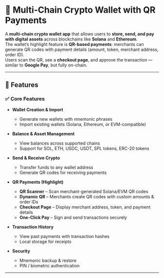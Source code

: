 # 🔐 Multi-Chain Crypto Wallet with QR Payments

A **multi-chain crypto wallet app** that allows users to **store, send, and pay with digital assets** across blockchains like **Solana** and **Ethereum**.  
The wallet’s highlight feature is **QR-based payments**: merchants can generate QR codes with payment details (amount, token, merchant address, order ID).  
Users scan the QR, see a **checkout page**, and approve the transaction — similar to **Google Pay**, but fully on-chain.  

---

## 📖 Features

### ✅ Core Features
- **Wallet Creation & Import**  
  - Generate new wallets with mnemonic phrases  
  - Import existing wallets (Solana, Ethereum, or EVM-compatible)  

- **Balance & Asset Management**  
  - View balances across supported chains  
  - Support for SOL, ETH, USDC, USDT, SPL tokens, ERC-20 tokens  

- **Send & Receive Crypto**  
  - Transfer funds to any wallet address  
  - Generate QR codes for receiving payments  

- **QR Payments (Highlight)**  
  - **QR Scanner** – Scan merchant-generated Solana/EVM QR codes  
  - **Dynamic QR** – Merchants create QR codes with custom amounts & order IDs  
  - **Checkout Page** – Display merchant address, token, and payment details  
  - **One-Click Pay** – Sign and send transactions securely  

- **Transaction History**  
  - View past payments with transaction hashes  
  - Local storage for receipts  

- **Security**  
  - Mnemonic backup & restore  
  - PIN / biometric authentication  

---
